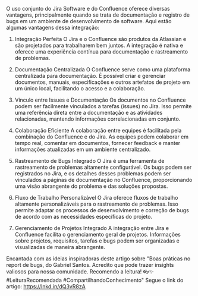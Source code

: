 


O uso conjunto do Jira Software e do Confluence oferece diversas vantagens, principalmente quando se trata de documentação e registro de bugs em um ambiente de desenvolvimento de software. Aqui estão algumas vantagens dessa integração:

1. Integração Perfeita
O Jira e o Confluence são produtos da Atlassian e são projetados para trabalharem bem juntos. A integração é nativa e oferece uma experiência contínua para documentação e rastreamento de problemas.

2. Documentação Centralizada
O Confluence serve como uma plataforma centralizada para documentação. É possível criar e gerenciar documentos, manuais, especificações e outros artefatos de projeto em um único local, facilitando o acesso e a colaboração.

3. Vínculo entre Issues e Documentação
Os documentos no Confluence podem ser facilmente vinculados a tarefas (issues) no Jira. Isso permite uma referência direta entre a documentação e as atividades relacionadas, mantendo informações correlacionadas em conjunto.

4. Colaboração Eficiente
A colaboração entre equipes é facilitada pela combinação do Confluence e do Jira. As equipes podem colaborar em tempo real, comentar em documentos, fornecer feedback e manter informações atualizadas em um ambiente centralizado.

5. Rastreamento de Bugs Integrado
O Jira é uma ferramenta de rastreamento de problemas altamente configurável. Os bugs podem ser registrados no Jira, e os detalhes desses problemas podem ser vinculados a páginas de documentação no Confluence, proporcionando uma visão abrangente do problema e das soluções propostas.

6. Fluxo de Trabalho Personalizável
O Jira oferece fluxos de trabalho altamente personalizáveis para o rastreamento de problemas. Isso permite adaptar os processos de desenvolvimento e correção de bugs de acordo com as necessidades específicas do projeto.

7. Gerenciamento de Projetos Integrado
A integração entre Jira e Confluence facilita o gerenciamento geral de projetos. Informações sobre projetos, requisitos, tarefas e bugs podem ser organizadas e visualizadas de maneira abrangente.

Encantada com as ideias inspiradoras deste artigo sobre "Boas práticas no report de bugs, do Gabriel Santos. Acredito que pode trazer insights valiosos para nossa comunidade. Recomendo a leitura! 👓✨ #LeituraRecomendada #CompartilhandoConhecimento"
Segue o link do artigo:
https://lnkd.in/dQ3vR8zA
